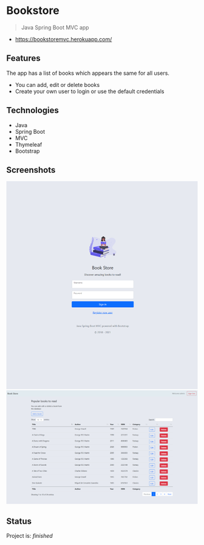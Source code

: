 # Bookstore
> Java Spring Boot MVC app
* https://bookstoremvc.herokuapp.com/

## Features
The app has a list of books which appears the same for all users. 
* You can add, edit or delete books
* Create your own user to login or use the default credentials 

## Technologies
* Java
* Spring Boot
* MVC
* Thymeleaf
* Bootstrap

## Screenshots
![Loginpage screenshot](./src/main/resources/static/images/loginpage.PNG)
![Booklist screenshot](./src/main/resources/static/images/booklist.PNG)

## Status
Project is: _finished_
